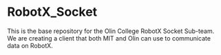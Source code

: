 RobotX_Socket
=============

This is the base repository for the Olin College RobotX Socket Sub-team. We are creating a client that both MIT and Olin can use to communicate data on RobotX.
